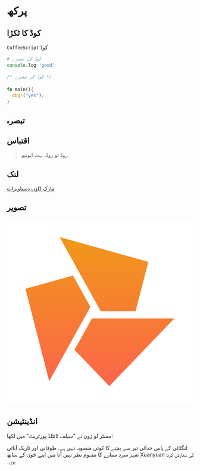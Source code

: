 [مارک ڈاؤن عالمی تبصرے]:#

# پرکھ

## کوڈ کا ٹکڑا

`CoffeeScript` کوڈ

```coffee
# کوڈ کے تبصرے
console.log 'good'


```

```rust
/* کوڈ کے تبصرے */

fn main(){
  dbg!("yes");
}
```

## تبصرہ

<!-- HTML 注释 --> 

<!-- 多行注释 --> 

## اقتباس

> روڈ ٹو روڈ، بہت ایونیو

## لنک

[مارک ڈاؤن دستاویزات](https://github.com/xxai-art/xxai-art-md)

## تصویر

![xxAI.Art برانڈ کی شناخت](https://raw.githubusercontent.com/xxai-art/web/main/file/svg/logo.svg)

## انڈینٹیشن

مسٹر لو ژون نے "سیلف ٹائٹلڈ پورٹریٹ" میں لکھا:

  لنگٹائی کے پاس خدائی تیر سے بچنے کا کوئی منصوبہ نہیں ہے۔
  طوفانی اور تاریک آبائی شہر
  سرد ستارے کا مفہوم نظر نہیں آتا
  میں اپنے خون کے ساتھ Xuanyuan کی سفارش کرتا ہوں۔
